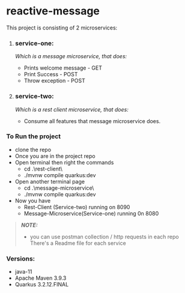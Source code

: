 # reactive-message

This project is consisting of 2 microservices:

1. ### **service-one**:
    _Which is a message microservice, that does:_
      * Prints welcome message - GET
      * Print Success - POST
      * Throw exception - POST
   
2. ### **service-two**:
   _Which is a rest client microservice, that does:_
    * Consume all features that message microservice does.

### To Run the project
   * clone the repo
   * Once you are in the project repo
   * Open terminal then right the commands
     * cd .\rest-client\ 
     * ./mvnw compile quarkus:dev
   * Open another terminal page 
     * cd .\message-microservice\
     * ./mvnw compile quarkus:dev
   * Now you have 
     * Rest-Client (Service-two) running on 8090
     * Message-Microservice(Service-one) running 0n 8080

> **_NOTE:_**
> * you can use postman collection / http requests in each repo
> There's a Readme file for each service 

### Versions:
* java-11
* Apache Maven 3.9.3
* Quarkus 3.2.12.FINAL
